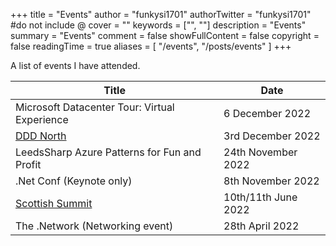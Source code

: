 +++
title = "Events"
author = "funkysi1701"
authorTwitter = "funkysi1701" #do not include @
cover = ""
keywords = ["", ""]
description = "Events"
summary = "Events"
comment = false
showFullContent = false
copyright = false
readingTime = true
aliases = [
    "/events",
    "/posts/events"
]
+++

A list of events I have attended.

| Title | Date |
| --- | --- |
| Microsoft Datacenter Tour: Virtual Experience | 6 December 2022   | 
| [DDD North](/posts/2022/ddd-north)            | 3rd December 2022 |
| LeedsSharp Azure Patterns for Fun and Profit | 24th November 2022 |
| .Net Conf (Keynote only) | 8th November 2022 |
| [Scottish Summit](/posts/2022/scottishsummit/) | 10th/11th June 2022|
| The .Network (Networking event) | 28th April 2022 |

